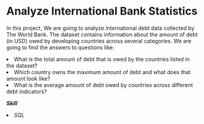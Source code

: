 # Analyze International Bank Statistics
In this project, We are going to analyze international debt data collected by The World Bank. The dataset contains information about the amount of debt (in USD) owed by developing countries across several categories. We are going to find the answers to questions like:
<li>What is the total amount of debt that is owed by the countries listed in the dataset?</li>
<li>Which country owns the maximum amount of debt and what does that amount look like?</li>
<li>What is the average amount of debt owed by countries across different debt indicators?</li>

<b><i>Skill</b><i>
<li>SQL</li>